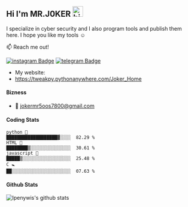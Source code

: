 ## Hi I'm MR.J0KER  <img src="https://user-images.githubusercontent.com/1303154/88677602-1635ba80-d120-11ea-84d8-d263ba5fc3c0.gif" width="28px" alt="hi">

I specialize in cyber security and I also program tools and publish them here. I hope you like my tools ☺️

:mailbox: Reach me out!

[![instagram Badge](https://img.shields.io/badge/-@221298-e74c3c?style=flat&labelColor=e84393&logo=instagram&logoColor=white)](https://instagram.com/221298)
[![telegram Badge](https://img.shields.io/badge/-@vv1ck-1ca0f1?style=flat&labelColor=1ca0f1&logo=telegram&logoColor=white)](https://t.me/vv1ck)

<!-- TODO: Add last video link -->

- My website:
- https://tweakpy.pythonanywhere.com/Joker_Home

#### Bizness
- :email: jokermr5oos7800@gmail.com

#### Coding Stats

<!--START_SECTION:waka-->
```text
python 🐍
███████████████████▓░░░░  82.29 %
HTML 🔹
████████▒░░░░░░░░░░░░░░░  30.61 %
javascript 🔸
█████▒░░░░░░░░░░░░░░░░░░  25.48 %
C 🚼
██░░░░░░░░░░░░░░░░░░░░░░  07.63 %
```
<!--END_SECTION:waka-->

#### Github Stats

![Ipenywis's github stats](https://github-readme-stats.vercel.app/api?username=vv1ck&count_private=true&theme=tokyonight&hide=contribs,prs)
</details>
